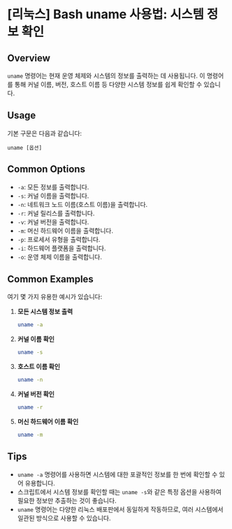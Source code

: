 # [리눅스] Bash uname 사용법: 시스템 정보 확인

## Overview
`uname` 명령어는 현재 운영 체제와 시스템의 정보를 출력하는 데 사용됩니다. 이 명령어를 통해 커널 이름, 버전, 호스트 이름 등 다양한 시스템 정보를 쉽게 확인할 수 있습니다.

## Usage
기본 구문은 다음과 같습니다:
```
uname [옵션]
```

## Common Options
- `-a`: 모든 정보를 출력합니다.
- `-s`: 커널 이름을 출력합니다.
- `-n`: 네트워크 노드 이름(호스트 이름)을 출력합니다.
- `-r`: 커널 릴리스를 출력합니다.
- `-v`: 커널 버전을 출력합니다.
- `-m`: 머신 하드웨어 이름을 출력합니다.
- `-p`: 프로세서 유형을 출력합니다.
- `-i`: 하드웨어 플랫폼을 출력합니다.
- `-o`: 운영 체제 이름을 출력합니다.

## Common Examples
여기 몇 가지 유용한 예시가 있습니다:

1. **모든 시스템 정보 출력**
   ```bash
   uname -a
   ```

2. **커널 이름 확인**
   ```bash
   uname -s
   ```

3. **호스트 이름 확인**
   ```bash
   uname -n
   ```

4. **커널 버전 확인**
   ```bash
   uname -r
   ```

5. **머신 하드웨어 이름 확인**
   ```bash
   uname -m
   ```

## Tips
- `uname -a` 명령어를 사용하면 시스템에 대한 포괄적인 정보를 한 번에 확인할 수 있어 유용합니다.
- 스크립트에서 시스템 정보를 확인할 때는 `uname -s`와 같은 특정 옵션을 사용하여 필요한 정보만 추출하는 것이 좋습니다.
- `uname` 명령어는 다양한 리눅스 배포판에서 동일하게 작동하므로, 여러 시스템에서 일관된 방식으로 사용할 수 있습니다.